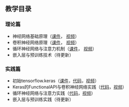## 教学目录

### 理论篇

- 神经网络基础原理（[课件](https://github.com/wttu/dlbeginners/blob/main/slides/neural_networks_basics.pdf)，
[视频](https://www.bilibili.com/video/BV1CY411A7fp)）
- 卷积神经网络原理（[课件](https://github.com/wttu/dlbeginners/blob/main/slides/cnn.pdf)，
[视频](https://www.bilibili.com/video/BV1MS4y1b7DU)）
- 循环神经网络与注意力机制（[课件](https://github.com/wttu/dlbeginners/blob/main/slides/rnn_and_attention.pdf)，
[视频](https://www.bilibili.com/video/BV1mY411F7pD/)）
- 嵌入层与预训练技术（待更新）

### 实践篇

- 初始tensorflow.keras（[课件](https://github.com/wttu/dlbeginners/blob/main/slides/a_first_look_at_keras.pdf)，[代码](https://github.com/wttu/dlbeginners/blob/main/slides/a_first_look_at_keras.ipynb)，[视频](https://www.bilibili.com/video/BV1fa411a7EV)）
- Keras的FunctionalAPI与卷积神经网络实践（[代码](https://github.com/wttu/dlbeginners/blob/main/slides/FunctionalAPI_and_CNN.ipynb)，[视频](https://www.bilibili.com/video/BV12U4y117hc)）
- 循环神经网络与注意力实践（[代码](https://github.com/wttu/dlbeginners/blob/main/slides/seq2seq_with_attention.ipynb)，[视频]()）
- 嵌入层与预训练实践（待更新）
